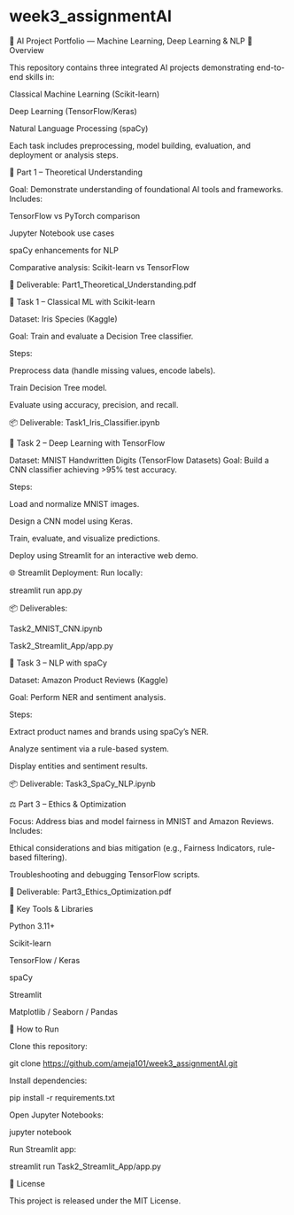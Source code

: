 # week3_assignmentAI
🧠 AI Project Portfolio — Machine Learning, Deep Learning & NLP
📘 Overview

This repository contains three integrated AI projects demonstrating end-to-end skills in:

Classical Machine Learning (Scikit-learn)

Deep Learning (TensorFlow/Keras)

Natural Language Processing (spaCy)

Each task includes preprocessing, model building, evaluation, and deployment or analysis steps.


🧩 Part 1 – Theoretical Understanding

Goal: Demonstrate understanding of foundational AI tools and frameworks.
Includes:

TensorFlow vs PyTorch comparison

Jupyter Notebook use cases

spaCy enhancements for NLP

Comparative analysis: Scikit-learn vs TensorFlow

📄 Deliverable: Part1_Theoretical_Understanding.pdf

🌿 Task 1 – Classical ML with Scikit-learn

Dataset: Iris Species (Kaggle)

Goal: Train and evaluate a Decision Tree classifier.

Steps:

Preprocess data (handle missing values, encode labels).

Train Decision Tree model.

Evaluate using accuracy, precision, and recall.

📦 Deliverable: Task1_Iris_Classifier.ipynb

🔢 Task 2 – Deep Learning with TensorFlow

Dataset: MNIST Handwritten Digits (TensorFlow Datasets)
Goal: Build a CNN classifier achieving >95% test accuracy.

Steps:

Load and normalize MNIST images.

Design a CNN model using Keras.

Train, evaluate, and visualize predictions.

Deploy using Streamlit for an interactive web demo.

🌐 Streamlit Deployment:
Run locally:

streamlit run app.py


📦 Deliverables:

Task2_MNIST_CNN.ipynb

Task2_Streamlit_App/app.py

💬 Task 3 – NLP with spaCy

Dataset: Amazon Product Reviews (Kaggle)

Goal: Perform NER and sentiment analysis.

Steps:

Extract product names and brands using spaCy’s NER.

Analyze sentiment via a rule-based system.

Display entities and sentiment results.

📦 Deliverable: Task3_SpaCy_NLP.ipynb

⚖️ Part 3 – Ethics & Optimization

Focus: Address bias and model fairness in MNIST and Amazon Reviews.
Includes:

Ethical considerations and bias mitigation (e.g., Fairness Indicators, rule-based filtering).

Troubleshooting and debugging TensorFlow scripts.

📄 Deliverable: Part3_Ethics_Optimization.pdf

🧠 Key Tools & Libraries

Python 3.11+

Scikit-learn

TensorFlow / Keras

spaCy

Streamlit

Matplotlib / Seaborn / Pandas

🚀 How to Run

Clone this repository:

git clone https://github.com/ameja101/week3_assignmentAI.git


Install dependencies:

pip install -r requirements.txt


Open Jupyter Notebooks:

jupyter notebook


Run Streamlit app:

streamlit run Task2_Streamlit_App/app.py

🧾 License

This project is released under the MIT License.
